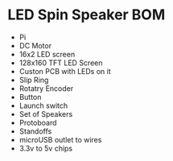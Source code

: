 # LED Spin Speaker BOM

- Pi
- DC Motor
- 16x2 LED screen
- 128x160 TFT LED Screen
- Custon PCB with LEDs on it
- Slip Ring
- Rotatry Encoder
- Button
- Launch switch
- Set of Speakers
- Protoboard
- Standoffs
- microUSB outlet to wires
- 3.3v to 5v chips
